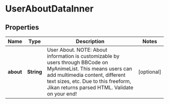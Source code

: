 

# UserAboutDataInner


## Properties

| Name | Type | Description | Notes |
|------------ | ------------- | ------------- | -------------|
|**about** | **String** | User About. NOTE: About information is customizable by users through BBCode on MyAnimeList. This means users can add multimedia content, different text sizes, etc. Due to this freeform, Jikan returns parsed HTML. Validate on your end! |  [optional] |



